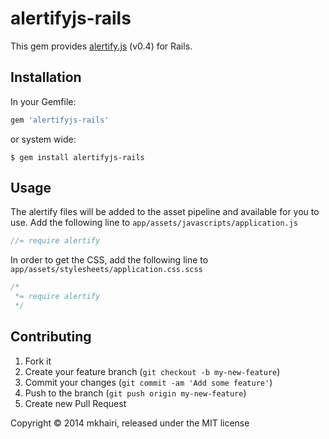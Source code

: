 # alertifyjs-rails

This gem provides [alertify.js](http://alertifyjs.com/) (v0.4) for Rails.


## Installation

In your Gemfile:

```ruby
gem 'alertifyjs-rails'
```

or system wide:

```console
$ gem install alertifyjs-rails
```


## Usage

The alertify files will be added to the asset pipeline and available for you to use. Add the following line to `app/assets/javascripts/application.js`

```javascript
//= require alertify
```

In order to get the CSS, add the following line to `app/assets/stylesheets/application.css.scss`

```css
/*
 *= require alertify
 */
```

## Contributing

1. Fork it
2. Create your feature branch (`git checkout -b my-new-feature`)
3. Commit your changes (`git commit -am 'Add some feature'`)
4. Push to the branch (`git push origin my-new-feature`)
5. Create new Pull Request

Copyright &copy; 2014 mkhairi, released under the MIT license